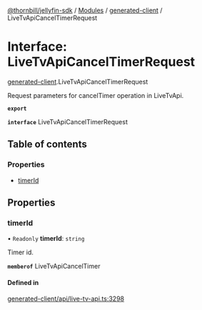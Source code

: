 [@thornbill/jellyfin-sdk](../README.md) / [Modules](../modules.md) / [generated-client](../modules/generated_client.md) / LiveTvApiCancelTimerRequest

# Interface: LiveTvApiCancelTimerRequest

[generated-client](../modules/generated_client.md).LiveTvApiCancelTimerRequest

Request parameters for cancelTimer operation in LiveTvApi.

**`export`**

**`interface`** LiveTvApiCancelTimerRequest

## Table of contents

### Properties

- [timerId](generated_client.LiveTvApiCancelTimerRequest.md#timerid)

## Properties

### timerId

• `Readonly` **timerId**: `string`

Timer id.

**`memberof`** LiveTvApiCancelTimer

#### Defined in

[generated-client/api/live-tv-api.ts:3298](https://github.com/thornbill/jellyfin-sdk-typescript/blob/b5d0506/src/generated-client/api/live-tv-api.ts#L3298)
